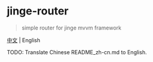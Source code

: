 # jinge-router

> simple router for jinge mvvm framework

[中文](./README_zh-cn.md) | English

TODO: Translate Chinese README_zh-cn.md to English.
